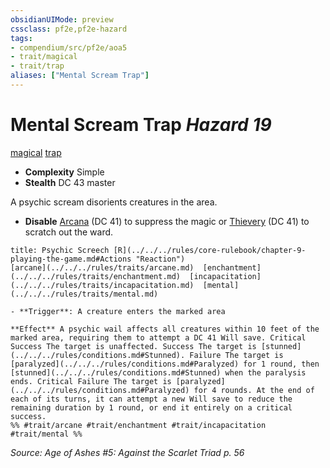 ```yaml
---
obsidianUIMode: preview
cssclass: pf2e,pf2e-hazard
tags:
- compendium/src/pf2e/aoa5
- trait/magical
- trait/trap
aliases: ["Mental Scream Trap"]
---
```

# Mental Scream Trap *Hazard 19*  
[magical](../../../rules/traits/magical.md)  [trap](../../../rules/traits/trap.md)  

- **Complexity** Simple
- **Stealth** DC 43 master  

A psychic scream disorients creatures in the area.

- **Disable** [Arcana](../../skills.md#Arcana) (DC 41) to suppress the magic or [Thievery](../../skills.md#Thievery) (DC 41) to scratch out the ward.  
     
```ad-embed-ability
title: Psychic Screech [R](../../../rules/core-rulebook/chapter-9-playing-the-game.md#Actions "Reaction")
[arcane](../../../rules/traits/arcane.md)  [enchantment](../../../rules/traits/enchantment.md)  [incapacitation](../../../rules/traits/incapacitation.md)  [mental](../../../rules/traits/mental.md)  

- **Trigger**: A creature enters the marked area

**Effect** A psychic wail affects all creatures within 10 feet of the marked area, requiring them to attempt a DC 41 Will save. Critical Success The target is unaffected. Success The target is [stunned](../../../rules/conditions.md#Stunned). Failure The target is [paralyzed](../../../rules/conditions.md#Paralyzed) for 1 round, then [stunned](../../../rules/conditions.md#Stunned) when the paralysis ends. Critical Failure The target is [paralyzed](../../../rules/conditions.md#Paralyzed) for 4 rounds. At the end of each of its turns, it can attempt a new Will save to reduce the remaining duration by 1 round, or end it entirely on a critical success.  
%% #trait/arcane #trait/enchantment #trait/incapacitation #trait/mental %%
```

*Source: Age of Ashes #5: Against the Scarlet Triad p. 56*
